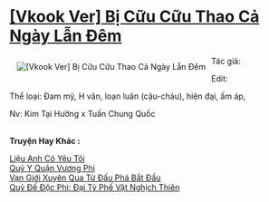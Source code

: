 <a href="https://utruyen.com/vkook-ver-bi-cuu-cuu-thao-ca-ngay-lan-dem/21901/" title="[Vkook Ver] Bị Cữu Cữu Thao Cả Ngày Lẫn Đêm"><h1>[Vkook Ver] Bị Cữu Cữu Thao Cả Ngày Lẫn Đêm</h1></a><div style="display:table"><img align="right" style="float: left; padding: 10px;" src="https://utruyen.com/images/story/200x260/vkook-ver-bi-cuu-cuu-thao-ca-ngay-lan-dem.jpg" alt="[Vkook Ver] Bị Cữu Cữu Thao Cả Ngày Lẫn Đêm">Tác giả:<p></p> Edit:<p></p> Thể loại: Đam mỹ, H văn, loạn luân (cậu-cháu), hiện đại, ấm áp,<p></p> Nv: Kim Tại Hưởng x Tuấn Chung Quốc</div><p><br><b>Truyện Hay Khác :</b></p><a href="https://utruyen.com/lieu-anh-co-yeu-toi/24761/" alt="Liệu Anh Có Yêu Tôi">Liệu Anh Có Yêu Tôi</a><br/><a href="https://github.com/quanluxury/truyenhot/tree/master/truyenhay/6721/" alt="Quỷ Y Quận Vương Phi​">Quỷ Y Quận Vương Phi​</a><br/><a href="https://www.plurk.com/p/nqirfz" alt="Vạn Giới Xuyên Qua Từ Đấu Phá Bắt Đầu">Vạn Giới Xuyên Qua Từ Đấu Phá Bắt Đầu</a><br/><a href="https://truyenngontinhay.wordpress.com/2019/10/03/quy-de-doc-phi-dai-ty-phe-vat-nghich-thien/" alt="Quỷ Đế Độc Phi: Đại Tỷ Phế Vật Nghịch Thiên">Quỷ Đế Độc Phi: Đại Tỷ Phế Vật Nghịch Thiên</a><br/>